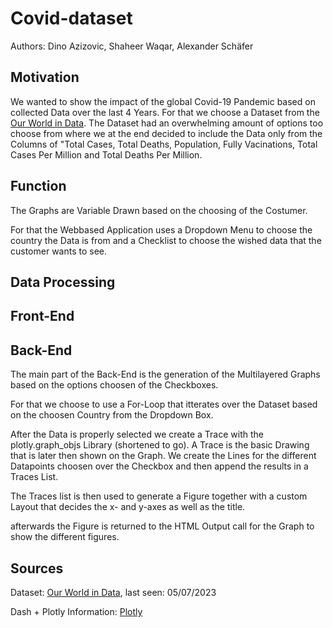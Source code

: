 # Covid-dataset
Authors: 
Dino Azizovic, Shaheer Waqar, Alexander Schäfer

## Motivation
We wanted to show the impact of the global Covid-19 Pandemic based on collected Data over the last 4 Years. For that we choose a Dataset from the [Our World in Data](https://ourworldindata.org/coronavirus). 
The Dataset had an overwhelming amount of options too choose from where we at the end decided to include the Data only from the Columns of "Total Cases, Total Deaths, Population, Fully Vacinations, Total Cases Per Million and Total Deaths Per Million.

## Function
The Graphs are Variable Drawn based on the choosing of the Costumer. 

For that the Webbased Application uses a Dropdown Menu to choose the country the Data is from and a Checklist to choose the wished data that the customer wants to see.

## Data Processing 

## Front-End

## Back-End
The main part of the Back-End is the generation of the Multilayered Graphs based on the options choosen of the Checkboxes. 

For that we choose to use a For-Loop that itterates over the Dataset based on the choosen Country from the Dropdown Box.

After the Data is properly selected we create a Trace with the plotly.graph_objs Library (shortened to go).
A Trace is the basic Drawing that is later then shown on the Graph. We create the Lines for the different Datapoints choosen over the Checkbox and then append the results in a Traces List.

The Traces list is then used to generate a Figure together with a custom Layout that decides the x- and y-axes as well as the title.

afterwards the Figure is returned to the HTML Output call for the Graph to show the different figures. 

## Sources
Dataset: [Our World in Data](https://ourworldindata.org/coronavirus), last seen: 05/07/2023

Dash + Plotly Information: [Plotly](https://dash.plotly.com)
